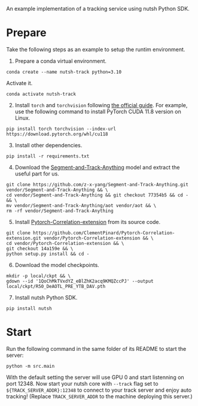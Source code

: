 An example implementation of a tracking service using nutsh Python SDK.

# Prepare

Take the following steps as an example to setup the runtim environment.

1. Prepare a conda virtual environment.

```
conda create --name nutsh-track python=3.10
```

Activate it.

```
conda activate nutsh-track
```

2. Install `torch` and `torchvision` following [the official guide](https://pytorch.org/get-started/locally/). For example, use the following command to install PyTorch CUDA 11.8 version on Linux.

```
pip install torch torchvision --index-url https://download.pytorch.org/whl/cu118
```

3. Install other dependencies.

```
pip install -r requirements.txt
```

4. Download the [Segment-and-Track-Anything](https://github.com/z-x-yang/Segment-and-Track-Anything.git) model and extract the useful part for us.

```
git clone https://github.com/z-x-yang/Segment-and-Track-Anything.git vendor/Segment-and-Track-Anything && \
cd vendor/Segment-and-Track-Anything && git checkout 77354b5 && cd - && \
mv vendor/Segment-and-Track-Anything/aot vendor/aot && \
rm -rf vendor/Segment-and-Track-Anything
```

5. Install [Pytorch-Correlation-extension](https://github.com/ClementPinard/Pytorch-Correlation-extension.git) from its source code.

```
git clone https://github.com/ClementPinard/Pytorch-Correlation-extension.git vendor/Pytorch-Correlation-extension && \
cd vendor/Pytorch-Correlation-extension && \
git checkout 14a159e && \
python setup.py install && cd -
```

6. Download the model checkpoints.

```
mkdir -p local/ckpt && \
gdown --id '1QoChMkTVxdYZ_eBlZhK2acq9KMQZccPJ' --output local/ckpt/R50_DeAOTL_PRE_YTB_DAV.pth
```

7. Install nutsh Python SDK.

```
pip install nutsh
```

# Start

Run the following command in the same folder of its README to start the server:
```
python -m src.main
```

With the default setting the server will use GPU 0 and start listenning on port 12348.
Now start your nutsh core with `--track` flag set to `${TRACK_SERVER_ADDR}:12348` to connect to your track server and enjoy auto tracking! (Replace `TRACK_SERVER_ADDR` to the machine deploying this server.)